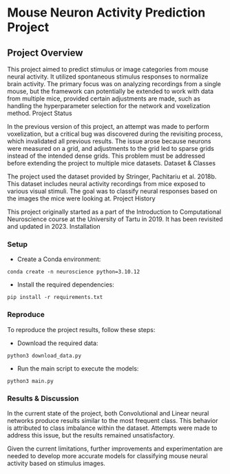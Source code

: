 # Mouse Neuron Activity Prediction Project

## Project Overview

This project aimed to predict stimulus or image categories from mouse neural activity. It utilized spontaneous stimulus
responses to normalize brain activity. The primary focus was on analyzing recordings from a single mouse, but the
framework can potentially be extended to work with data from multiple mice, provided certain adjustments are made, such
as handling the hyperparameter selection for the network and voxelization method.
Project Status

In the previous version of this project, an attempt was made to perform voxelization, but a critical bug was discovered
during the revisiting process, which invalidated all previous results. The issue arose because neurons were measured on
a grid, and adjustments to the grid led to sparse grids instead of the intended dense grids. This problem must be
addressed before extending the project to multiple mice datasets.
Dataset & Classes

The project used the dataset provided by Stringer, Pachitariu et al. 2018b. This dataset includes neural activity
recordings from mice exposed to various visual stimuli. The goal was to classify neural responses based on the images
the mice were looking at.
Project History

This project originally started as a part of the Introduction to Computational Neuroscience course at the University of
Tartu in 2019. It has been revisited and updated in 2023.
Installation

### Setup

- Create a Conda environment:

`conda create -n neuroscience python=3.10.12`

- Install the required dependencies:

`pip install -r requirements.txt`

### Reproduce

To reproduce the project results, follow these steps:

- Download the required data:

`python3 download_data.py`

- Run the main script to execute the models:

`python3 main.py`

### Results & Discussion

In the current state of the project, both Convolutional and Linear neural networks produce results similar to the most
frequent class. This behavior is attributed to class imbalance within the dataset. Attempts were made to address this
issue, but the results remained unsatisfactory.

Given the current limitations, further improvements and experimentation are needed to develop more accurate models for
classifying mouse neural activity based on stimulus images.